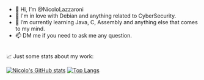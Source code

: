 - 👋 Hi, I’m @NicoloLazzaroni
- 👀 I'm in love with Debian and anything related to CyberSecurity.
- 🌱 I’m currently learning Java, C, Assembly and anything else that comes to my mind. 
- 📫 DM me if you need to ask me any question.<br><br>

📈 Just some stats about my work:

[![Nicolo's GitHub stats](https://github-readme-stats.vercel.app/api?username=NicoloLazzaroni&theme=dark)](https://github.com/NicoloLazzaroni)
[![Top Langs](https://github-readme-stats.vercel.app/api/top-langs/?username=NicoloLazzaroni&theme=dark)](https://github.com/NicoloLazzaroni)
